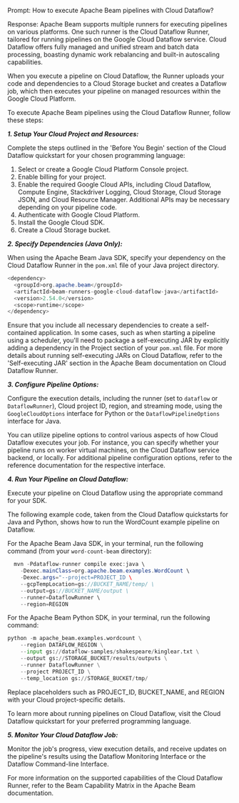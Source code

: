 Prompt:
How to execute Apache Beam pipelines with Cloud Dataflow?

Response:
Apache Beam supports multiple runners for executing pipelines on various platforms. One such runner is the Cloud Dataflow Runner, tailored for running pipelines on the Google Cloud Dataflow service. Cloud Dataflow offers fully managed and unified stream and batch data processing, boasting dynamic work rebalancing and built-in autoscaling capabilities.

When you execute a pipeline on Cloud Dataflow, the Runner uploads your code and dependencies to a Cloud Storage bucket and creates a Dataflow job, which then executes your pipeline on managed resources within the Google Cloud Platform.

To execute Apache Beam pipelines using the Cloud Dataflow Runner, follow these steps:

***1. Setup Your Cloud Project and Resources:***

Complete the steps outlined in the 'Before You Begin' section of the Cloud Dataflow quickstart for your chosen programming language:
1. Select or create a Google Cloud Platform Console project.
2. Enable billing for your project.
3. Enable the required Google Cloud APIs, including Cloud Dataflow, Compute Engine, Stackdriver Logging, Cloud Storage, Cloud Storage JSON, and Cloud Resource Manager. Additional APIs may be necessary depending on your pipeline code.
4. Authenticate with Google Cloud Platform.
5. Install the Google Cloud SDK.
6. Create a Cloud Storage bucket.

***2. Specify Dependencies (Java Only):***

When using the Apache Beam Java SDK, specify your dependency on the Cloud Dataflow Runner in the `pom.xml` file of your Java project directory.

```java
<dependency>
  <groupId>org.apache.beam</groupId>
  <artifactId>beam-runners-google-cloud-dataflow-java</artifactId>
  <version>2.54.0</version>
  <scope>runtime</scope>
</dependency>
```

Ensure that you include all necessary dependencies to create a self-contained application. In some cases, such as when starting a pipeline using a scheduler, you'll need to package a self-executing JAR by explicitly adding a dependency in the Project section of your `pom.xml` file. For more details about running self-executing JARs on Cloud Dataflow, refer to the 'Self-executing JAR' section in the Apache Beam documentation on Cloud Dataflow Runner.

***3. Configure Pipeline Options:***

Configure the execution details, including the runner (set to `dataflow` or `DataflowRunner`), Cloud project ID, region, and streaming mode, using the `GoogleCloudOptions` interface for Python or the `DataflowPipelineOptions` interface for Java.

You can utilize pipeline options to control various aspects of how Cloud Dataflow executes your job. For instance, you can specify whether your pipeline runs on worker virtual machines, on the Cloud Dataflow service backend, or locally. For additional pipeline configuration options, refer to the reference documentation for the respective interface.

***4. Run Your Pipeline on Cloud Dataflow:***

Execute your pipeline on Cloud Dataflow using the appropriate command for your SDK.

The following example code, taken from the Cloud Dataflow quickstarts for Java and Python, shows how to run the WordCount example pipeline on Dataflow.

For the Apache Beam Java SDK, in your terminal, run the following command (from your `word-count-beam` directory):

```java
  mvn -Pdataflow-runner compile exec:java \
    -Dexec.mainClass=org.apache.beam.examples.WordCount \
    -Dexec.args="--project=PROJECT_ID \
    --gcpTempLocation=gs://BUCKET_NAME/temp/ \
    --output=gs://BUCKET_NAME/output \
    --runner=DataflowRunner \
    --region=REGION
   ```

For the Apache Beam Python SDK, in your terminal, run the following command:

```python
python -m apache_beam.examples.wordcount \
    --region DATAFLOW_REGION \
    --input gs://dataflow-samples/shakespeare/kinglear.txt \
    --output gs://STORAGE_BUCKET/results/outputs \
    --runner DataflowRunner \
    --project PROJECT_ID \
    --temp_location gs://STORAGE_BUCKET/tmp/
```

Replace placeholders such as PROJECT_ID, BUCKET_NAME, and REGION with your Cloud project-specific details.

To learn more about running pipelines on Cloud Dataflow, visit the Cloud Dataflow quickstart for your preferred programming language.

***5. Monitor Your Cloud Dataflow Job:***

Monitor the job's progress, view execution details, and receive updates on the pipeline's results using the Dataflow Monitoring Interface or the Dataflow Command-line Interface.

For more information on the supported capabilities of the Cloud Dataflow Runner, refer to the Beam Capability Matrix in the Apache Beam documentation.
